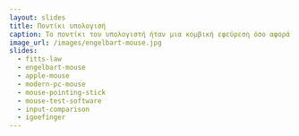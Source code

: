 ```yaml
---
layout: slides
title: Ποντίκι υπολογισή
caption: Το ποντίκι του υπολογιστή ήταν μια κομβική εφεύρεση όσο αφορά την εξέλιξη της διάδρασης ανθρώπου και υπολογισή. Εως τώρα έχουν υπάρξει πολλές εκδοχές που είτε βελτιώνουν την εμπειρία σε κάποιες περιπτώσεις, είτε την χειροτερεύουν.
image_url: /images/engelbart-mouse.jpg
slides:
  - fitts-law
  - engelbart-mouse
  - apple-mouse
  - modern-pc-mouse
  - mouse-pointing-stick
  - mouse-test-software
  - input-comparison
  - igoefinger
---
```

